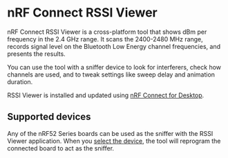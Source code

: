 # nRF Connect RSSI Viewer

nRF Connect RSSI Viewer is a cross-platform tool that shows dBm per frequency in the 2.4 GHz range. It scans the 2400-2480 MHz range, records signal level on the Bluetooth Low Energy channel frequencies, and presents the results.

You can use the tool with a sniffer device to look for interferers, check how channels are used, and to tweak settings like sweep delay and animation duration.

RSSI Viewer is installed and updated using [nRF Connect for Desktop](https://docs.nordicsemi.com/bundle/nrf-connect-desktop/page/index.html).

## Supported devices

Any of the nRF52 Series boards can be used as the sniffer with the RSSI Viewer application.
When you [select the device](overview.md#select-device), the tool will reprogram the connected board to act as the sniffer.
